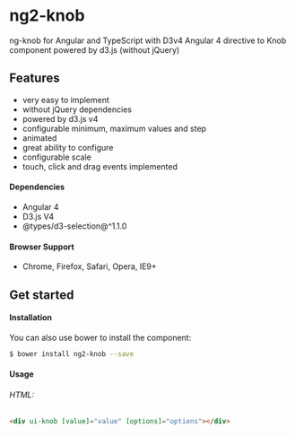 # ng2-knob
ng-knob for Angular and TypeScript with D3v4
Angular 4 directive to Knob component powered by d3.js (without jQuery)

Features
-------
- very easy to implement
- without jQuery dependencies
- powered by d3.js v4
- configurable minimum, maximum values and step
- animated
- great ability to configure
- configurable scale
- touch, click and drag events implemented

#### Dependencies

- Angular 4
- D3.js V4
- @types/d3-selection@^1.1.0

#### Browser Support

- Chrome, Firefox, Safari, Opera, IE9+

Get started
-------

#### Installation
You can also use bower to install the component:
```bash
$ bower install ng2-knob --save
```

#### Usage

###### HTML:
```html
<div ui-knob [value]="value" [options]="options"></div>

```
